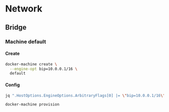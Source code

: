 # Network

## Bridge

### Machine default

#### Create

```sh
docker-machine create \
  --engine-opt bip=10.0.0.1/16 \
  default
```

#### Config

```sh
jq ".HostOptions.EngineOptions.ArbitraryFlags[0] |= \"bip=10.0.0.1/16\"" ~/.docker/machine/machines/$DOCKER_MACHINE_NAME/config.json | sponge ~/.docker/machine/machines/$DOCKER_MACHINE_NAME/config.json
```

```sh
docker-machine provision
```
